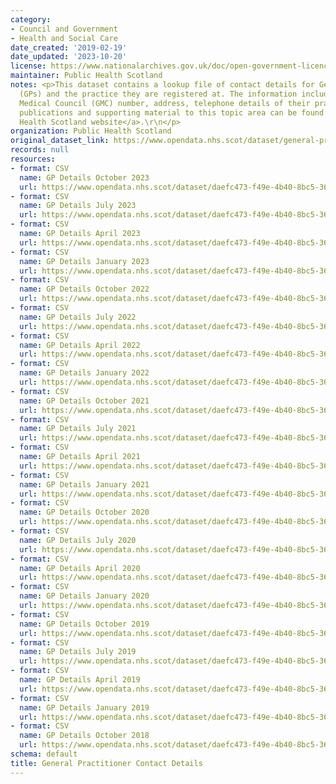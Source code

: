 ```yaml
---
category:
- Council and Government
- Health and Social Care
date_created: '2019-02-19'
date_updated: '2023-10-20'
license: https://www.nationalarchives.gov.uk/doc/open-government-licence/version/3/
maintainer: Public Health Scotland
notes: <p>This dataset contains a lookup file of contact details for General Practitioners
  (GPs) and the practice they are registered at. The information includes General
  Medical Council (GMC) number, address, telephone details of their practice. All
  publications and supporting material to this topic area can be found on the <a href="https://publichealthscotland.scot/our-areas-of-work/general-practice/">Public
  Health Scotland website</a>.\r\n</p>
organization: Public Health Scotland
original_dataset_link: https://www.opendata.nhs.scot/dataset/general-practitioner-contact-details
records: null
resources:
- format: CSV
  name: GP Details October 2023
  url: https://www.opendata.nhs.scot/dataset/daefc473-f49e-4b40-8bc5-366a8e7a759e/resource/d5796895-754f-410f-bb08-ba0fe25e38fe/download/gp_contactdetails_oct2023-open-data.csv
- format: CSV
  name: GP Details July 2023
  url: https://www.opendata.nhs.scot/dataset/daefc473-f49e-4b40-8bc5-366a8e7a759e/resource/87e9355c-f357-4198-b9af-26d9f362228a/download/gp_contactdetails_jul2023-open-data.csv
- format: CSV
  name: GP Details April 2023
  url: https://www.opendata.nhs.scot/dataset/daefc473-f49e-4b40-8bc5-366a8e7a759e/resource/2d122ac0-a632-4329-95a3-a4b4f0834c30/download/gp_contactdetails_apr2023-open-data.csv
- format: CSV
  name: GP Details January 2023
  url: https://www.opendata.nhs.scot/dataset/daefc473-f49e-4b40-8bc5-366a8e7a759e/resource/4630768d-72d0-4d09-ab51-31b93b8a4423/download/gp_contactdetails_jan2023-open-data.csv
- format: CSV
  name: GP Details October 2022
  url: https://www.opendata.nhs.scot/dataset/daefc473-f49e-4b40-8bc5-366a8e7a759e/resource/fb48a65c-25fa-4001-9afb-6110d761daf2/download/gp_contactdetails_oct2022-open-data.csv
- format: CSV
  name: GP Details July 2022
  url: https://www.opendata.nhs.scot/dataset/daefc473-f49e-4b40-8bc5-366a8e7a759e/resource/36c54711-b8f4-4f67-851a-0bfc3769da5f/download/gp_contactdetails_jul2022-open-data.csv
- format: CSV
  name: GP Details April 2022
  url: https://www.opendata.nhs.scot/dataset/daefc473-f49e-4b40-8bc5-366a8e7a759e/resource/692397e6-53de-41e0-b735-a46803defd59/download/gp_contactdetails_apr2022-open-data.csv
- format: CSV
  name: GP Details January 2022
  url: https://www.opendata.nhs.scot/dataset/daefc473-f49e-4b40-8bc5-366a8e7a759e/resource/614b821b-402d-466a-a1c9-2e791d4482c8/download/gp_contactdetails_jan2022.csv
- format: CSV
  name: GP Details October 2021
  url: https://www.opendata.nhs.scot/dataset/daefc473-f49e-4b40-8bc5-366a8e7a759e/resource/3bc1c732-96c8-42f2-81c8-3ba7defe6ef0/download/gp_contactdetails_oct2021-open-data.csv
- format: CSV
  name: GP Details July 2021
  url: https://www.opendata.nhs.scot/dataset/daefc473-f49e-4b40-8bc5-366a8e7a759e/resource/b34ecefc-f383-4968-aaf7-06f71ecb0cca/download/gp_contactdetails_jul2021-open-data.csv
- format: CSV
  name: GP Details April 2021
  url: https://www.opendata.nhs.scot/dataset/daefc473-f49e-4b40-8bc5-366a8e7a759e/resource/5b348d90-e76e-4660-b49e-1026a3c2f57f/download/gp_contactdetails_apr2021-open-data.csv
- format: CSV
  name: GP Details January 2021
  url: https://www.opendata.nhs.scot/dataset/daefc473-f49e-4b40-8bc5-366a8e7a759e/resource/4d1deea9-b096-49a3-934a-7d4828cc9188/download/gp_contactdetails_jan2021-open-data.csv
- format: CSV
  name: GP Details October 2020
  url: https://www.opendata.nhs.scot/dataset/daefc473-f49e-4b40-8bc5-366a8e7a759e/resource/1347fe0c-919d-4573-bee8-6edf54e0896b/download/gp_contactdetails_oct2020-open-data.csv
- format: CSV
  name: GP Details July 2020
  url: https://www.opendata.nhs.scot/dataset/daefc473-f49e-4b40-8bc5-366a8e7a759e/resource/398ed9d8-790d-4469-b7e1-2e6d5d12f882/download/gp_contactdetails_jul2020-open-data.csv
- format: CSV
  name: GP Details April 2020
  url: https://www.opendata.nhs.scot/dataset/daefc473-f49e-4b40-8bc5-366a8e7a759e/resource/be6aea98-20d8-4112-9b56-c437b3c651e5/download/gp_contactdetails_apr2020-open-data.csv
- format: CSV
  name: GP Details January 2020
  url: https://www.opendata.nhs.scot/dataset/daefc473-f49e-4b40-8bc5-366a8e7a759e/resource/b092b69f-0838-408e-bb89-082562f0e1cd/download/gp_contactdetails_jan2020-open-data.csv
- format: CSV
  name: GP Details October 2019
  url: https://www.opendata.nhs.scot/dataset/daefc473-f49e-4b40-8bc5-366a8e7a759e/resource/b9c31baf-74ce-4331-af72-8d7b473dfc8c/download/gp_contactdetails_oct2019-open-data.csv
- format: CSV
  name: GP Details July 2019
  url: https://www.opendata.nhs.scot/dataset/daefc473-f49e-4b40-8bc5-366a8e7a759e/resource/9147d685-578e-495b-a642-60a1afb0f5bc/download/gp_contactdetails_jul2019-open-data.csv
- format: CSV
  name: GP Details April 2019
  url: https://www.opendata.nhs.scot/dataset/daefc473-f49e-4b40-8bc5-366a8e7a759e/resource/d03319a8-d058-406f-bc92-b8faab4ed8a5/download/gp_contactdetails_apr2019-open-data.csv
- format: CSV
  name: GP Details January 2019
  url: https://www.opendata.nhs.scot/dataset/daefc473-f49e-4b40-8bc5-366a8e7a759e/resource/afd3653b-103d-4a64-b42e-3ce727eb4e6c/download/gp_contactdetails_jan2019-open-data.csv
- format: CSV
  name: GP Details October 2018
  url: https://www.opendata.nhs.scot/dataset/daefc473-f49e-4b40-8bc5-366a8e7a759e/resource/e37c14fe-51f7-4935-87d1-c79b30fe8824/download/gp_contact_details_october2018.csv
schema: default
title: General Practitioner Contact Details
---
```

